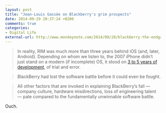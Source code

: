 ```yaml
---
layout: post
title: "Jean-Louis Gassée on Blackberry's grim prospects"
date: 2014-09-29 20:37:24 +0200
comments: true
categories: 
- Digital Life
external-url: http://www.mondaynote.com/2014/09/28/blackberry-the-endgame/
---
```


> In reality, RIM was much more than three years behind iOS (and, later, Android). Depending on whom we listen to, the 2007 iPhone didn’t just stand on a modern (if incomplete) OS, it stood on [3 to 5 years of development](http://mobile-review.com/articles/2010/iphone-history3-en.shtml), of trial and error.

> BlackBerry had lost the software battle before it could even be fought.

> All other factors that are invoked in explaining BlackBerry’s fall — company culture, hardware misdirections, loss of engineering talent — pale compared to the fundamentally unwinnable software battle.

Ouch.